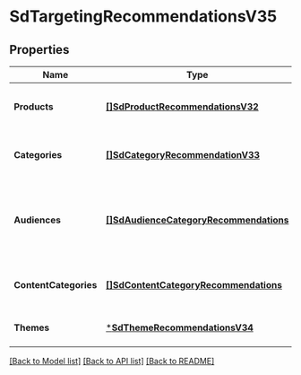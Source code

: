 # SdTargetingRecommendationsV35

## Properties
Name | Type | Description | Notes
------------ | ------------- | ------------- | -------------
**Products** | [**[]SdProductRecommendationsV32**](SDProductRecommendationsV32.md) | List of recommended product targets | [optional] [default to null]
**Categories** | [**[]SdCategoryRecommendationV33**](SDCategoryRecommendationV33.md) | List of recommended category targets | [optional] [default to null]
**Audiences** | [**[]SdAudienceCategoryRecommendations**](SDAudienceCategoryRecommendations.md) | List of recommended audience targets, broken down by audience category | [optional] [default to null]
**ContentCategories** | [**[]SdContentCategoryRecommendations**](SDContentCategoryRecommendations.md) | List of recommended entertainment targets | [optional] [default to null]
**Themes** | [***SdThemeRecommendationsV34**](SDThemeRecommendationsV34.md) |  | [optional] [default to null]

[[Back to Model list]](../README.md#documentation-for-models) [[Back to API list]](../README.md#documentation-for-api-endpoints) [[Back to README]](../README.md)

